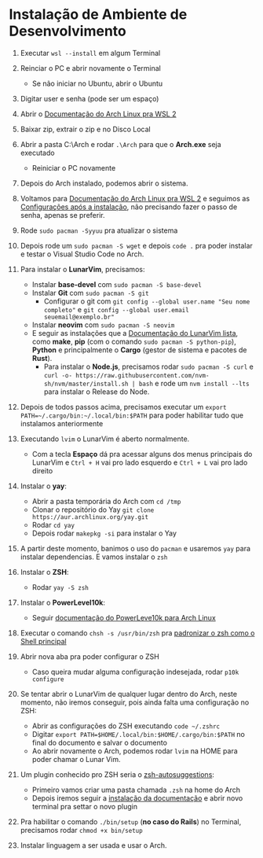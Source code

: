 # Instalação de Ambiente de Desenvolvimento

1. Executar ```wsl --install``` em algum Terminal

2. Reinciar o PC e abrir novamente o Terminal
    - Se não iniciar no Ubuntu, abrir o Ubuntu

3. Digitar user e senha (pode ser um espaço)

4. Abrir o [Documentação do Arch Linux pra WSL 2][def]

5. Baixar zip, extrair o zip e no Disco Local

6. Abrir a pasta C:\Arch e rodar ```.\Arch``` para que o **Arch.exe** seja executado
    - Reiniciar o PC novamente

7. Depois do Arch instalado, podemos abrir o sistema.

8. Voltamos para [Documentação do Arch Linux pra WSL 2][def] e seguimos as [Configurações após a instalação][def2], não precisando fazer o passo de senha, apenas se preferir.

9. Rode ```sudo pacman -Syyuu``` pra atualizar o sistema

10. Depois rode um ```sudo pacman -S wget``` e depois ```code .``` pra poder instalar e testar o Visual Studio Code no Arch.

11. Para instalar o **LunarVim**, precisamos:
    - Instalar **base-devel** com ```sudo pacman -S base-devel```
    - Instalar **Git** com ```sudo pacman -S git```
        - Configurar o git com ```git config --global user.name "Seu nome completo"``` e ```git config --global user.email seuemail@exemplo.br"```
    - Instalar **neovim** com ```sudo pacman -S neovim```
    - E seguir as instalações que a [Documentação do LunarVim lista][def3], como **make**, **pip** (com o comando ```sudo pacman -S python-pip```), **Python** e principalmente o **Cargo** (gestor de sistema e pacotes de **Rust**).
        - Para instalar o **Node.js**, precisamos rodar ```sudo pacman -S curl``` e ```curl -o- https://raw.githubusercontent.com/nvm-sh/nvm/master/install.sh | bash``` e rode um ```nvm install --lts``` para instalar o Release do Node.

12. Depois de todos passos acima, precisamos executar um ```export PATH=~/.cargo/bin:~/.local/bin:$PATH``` para poder habilitar tudo que instalamos anteriormente

13. Executando ```lvim``` o LunarVim é aberto normalmente.
    - Com a tecla **Espaço** dá pra acessar alguns dos menus principais do LunarVim e ```Ctrl + H``` vai pro lado esquerdo e ```Ctrl + L``` vai pro lado direito

14. Instalar o **yay**:
    - Abrir a pasta temporária do Arch com ```cd /tmp```
    - Clonar o repositório do Yay ```git clone https://aur.archlinux.org/yay.git```
    - Rodar ```cd yay```
    - Depois rodar ```makepkg -si``` para instalar o Yay

15. A partir deste momento, banimos o uso do ```pacman``` e usaremos ```yay``` para instalar dependencias. E vamos instalar o ```zsh```

16. Instalar o **ZSH**:
    - Rodar ```yay -S zsh```

17. Instalar o **PowerLevel10k**:
    - Seguir [documentação do PowerLeve10k para Arch Linux][def4]

18. Executar o comando ```chsh -s /usr/bin/zsh``` pra [padronizar o zsh como o Shell principal][def5]

19. Abrir nova aba pra poder configurar o ZSH
    - Caso queira mudar alguma configuração indesejada, rodar ```p10k configure```

20. Se tentar abrir o LunarVim de qualquer lugar dentro do Arch, neste momento, não iremos conseguir, pois ainda falta uma configuração no ZSH:
    - Abrir as configurações do ZSH executando ```code ~/.zshrc```
    - Digitar ```export PATH=$HOME/.local/bin:$HOME/.cargo/bin:$PATH``` no final do documento e salvar o documento
    - Ao abrir novamente o Arch, podemos rodar ```lvim``` na HOME para poder chamar o Lunar Vim.

21. Um plugin conhecido pro ZSH seria o [zsh-autosuggestions][def6]:
    - Primeiro vamos criar uma pasta chamada ```.zsh``` na home do Arch
    - Depois iremos seguir a [instalação da documentação][def6] e abrir novo terminal pra settar o novo plugin

22. Pra habilitar o comando ```./bin/setup``` (**no caso do Rails**) no Terminal, precisamos rodar ```chmod +x bin/setup```

22. Instalar linguagem a ser usada e usar o Arch.

[def]: https://wsldl-pg.github.io/ArchW-docs/locale/pt-BR/How-to-Setup/
[def2]: https://wsldl-pg.github.io/ArchW-docs/locale/pt-BR/How-to-Setup/#configura%C3%A7%C3%A3o-ap%C3%B3s-a-instala%C3%A7%C3%A3o
[def3]: https://www.lunarvim.org/docs/installation#prerequisites
[def4]: https://github.com/romkatv/powerlevel10k#arch-linux
[def5]: https://github.com/ohmyzsh/ohmyzsh/wiki/Installing-ZSH
[def6]: https://github.com/zsh-users/zsh-autosuggestions/blob/master/INSTALL.md#manual-git-clone
